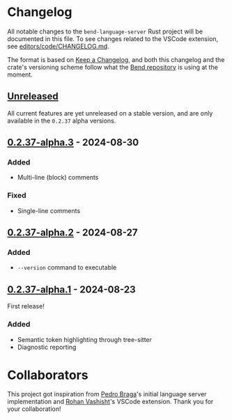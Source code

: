 # Changelog

All notable changes to the `bend-language-server` Rust project will be documented in this file.
To see changes related to the VSCode extension, see [editors/code/CHANGELOG.md](./editors/code/CHANGELOG.md).

The format is based on [Keep a Changelog](https://keepachangelog.com/en/1.1.0/),
and both this changelog and the crate's versioning scheme follow what the
[Bend repository](https://github.com/HigherOrderCO/Bend) is using at the moment.

## [Unreleased]

All current features are yet unreleased on a stable version, and are only available in the `0.2.37` alpha versions.

## [0.2.37-alpha.3] - 2024-08-30

### Added

- Multi-line (block) comments

### Fixed

- Single-line comments

## [0.2.37-alpha.2] - 2024-08-27

### Added

- `--version` command to executable

## [0.2.37-alpha.1] - 2024-08-23

First release!

### Added

- Semantic token highlighting through tree-sitter
- Diagnostic reporting

<!-- still haven't added a release to GitHub -->
[0.2.37-alpha.3]: https://github.com/HigherOrderCO/bend-language-server/
[0.2.37-alpha.2]: https://github.com/HigherOrderCO/bend-language-server/
[0.2.37-alpha.1]: https://github.com/HigherOrderCO/bend-language-server/
[Unreleased]: https://github.com/HigherOrderCO/bend-language-server/

# Collaborators

This project got inspiration from [Pedro Braga](https://github.com/mrpedrobraga)'s initial language server implementation and [Rohan Vashisht](https://github.com/RohanVashisht1234)'s VSCode extension. Thank you for your collaboration!
